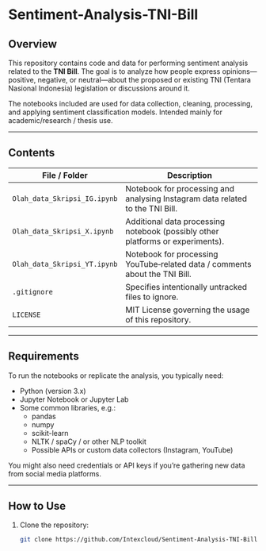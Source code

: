 # Sentiment-Analysis-TNI-Bill

## Overview

This repository contains code and data for performing sentiment analysis related to the **TNI Bill**. The goal is to analyze how people express opinions—positive, negative, or neutral—about the proposed or existing TNI (Tentara Nasional Indonesia) legislation or discussions around it.

The notebooks included are used for data collection, cleaning, processing, and applying sentiment classification models. Intended mainly for academic/research / thesis use.

---

## Contents

| File / Folder | Description |
|---------------|-------------|
| `Olah_data_Skripsi_IG.ipynb` | Notebook for processing and analysing Instagram data related to the TNI Bill. |
| `Olah_data_Skripsi_X.ipynb` | Additional data processing notebook (possibly other platforms or experiments). |
| `Olah_data_Skripsi_YT.ipynb` | Notebook for processing YouTube‐related data / comments about the TNI Bill. |
| `.gitignore` | Specifies intentionally untracked files to ignore. |
| `LICENSE` | MIT License governing the usage of this repository. |

---

## Requirements

To run the notebooks or replicate the analysis, you typically need:

- Python (version 3.x)  
- Jupyter Notebook or Jupyter Lab  
- Some common libraries, e.g.:
  - pandas  
  - numpy  
  - scikit-learn  
  - NLTK / spaCy / or other NLP toolkit  
  - Possible APIs or custom data collectors (Instagram, YouTube)  

You might also need credentials or API keys if you’re gathering new data from social media platforms.

---

## How to Use

1. Clone the repository:  
   ```bash
   git clone https://github.com/Intexcloud/Sentiment-Analysis-TNI-Bill.git
